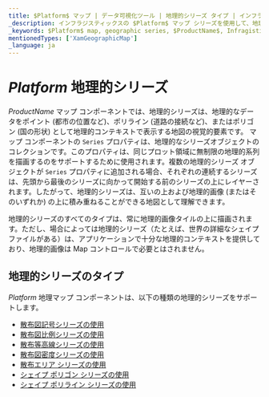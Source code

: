 ```yaml
---
title: $Platform$ マップ | データ可視化ツール | 地理的シリーズ タイプ | インフラジスティックス
_description: インフラジスティックスの $Platform$ マップ シリーズを使用して、地理的なデータをポイント (都市の位置など)、ポリライン (道路の接続など)、またはポリゴン (国の形状) として地理的コンテキストで表示します。$ProductName$ マップ シーリズについての詳細を表示します。
_keywords: $Platform$ map, geographic series, $ProductName$, Infragistics, $Platform$ マップ, 地理的シリーズ, インフラジスティックス
mentionedTypes: ['XamGeographicMap']
_language: ja
---
```


# $Platform$ 地理的シリーズ

$ProductName$ マップ コンポーネントでは、地理的シリーズは、地理的なデータをポイント (都市の位置など)、ポリライン (道路の接続など)、またはポリゴン (国の形状) として地理的コンテキストで表示する地図の視覚的要素です。
マップ コンポーネントの `Series` プロパティは、地理的なシリーズオブジェクトのコレクションです。このプロパティは、同じプロット領域に無制限の地理的系列を描画するのをサポートするために使用されます。複数の地理的シリーズ オブジェクトが `Series` プロパティに追加される場合、それぞれの連続するシリーズは、先頭から最後のシリーズに向かって開始する前のシリーズの上にレイヤーされます。したがって、地理的シリーズは、互いの上および地理的画像 (またはそのいずれか) の上に積み重ねることができる地図として理解できます。

地理的シリーズのすべてのタイプは、常に地理的画像タイルの上に描画されます。ただし、場合によっては地理的シリーズ（たとえば、世界の詳細なシェイプ ファイルがある）は、アプリケーションで十分な地理的コンテキストを提供しており、地理的画像は Map コントロールで必要とはされません。


## 地理的シリーズのタイプ

$Platform$ 地理マップ コンポーネントは、以下の種類の地理的シリーズをサポートします。

- [散布図記号シリーズの使用](geo-map-type-scatter-symbol-series.md)
- [散布図比例シリーズの使用](geo-map-type-scatter-bubble-series.md)
- [散布等高線シリーズの使用](geo-map-type-scatter-contour-series.md)
- [散布図密度シリーズの使用](geo-map-type-scatter-density-series.md)
- [散布エリア シリーズの使用](geo-map-type-scatter-area-series.md)
- [シェイプ ポリゴン シリーズの使用](geo-map-type-shape-polygon-series.md)
- [シェイプ ポリライン シリーズの使用](geo-map-type-shape-polyline-series.md)

